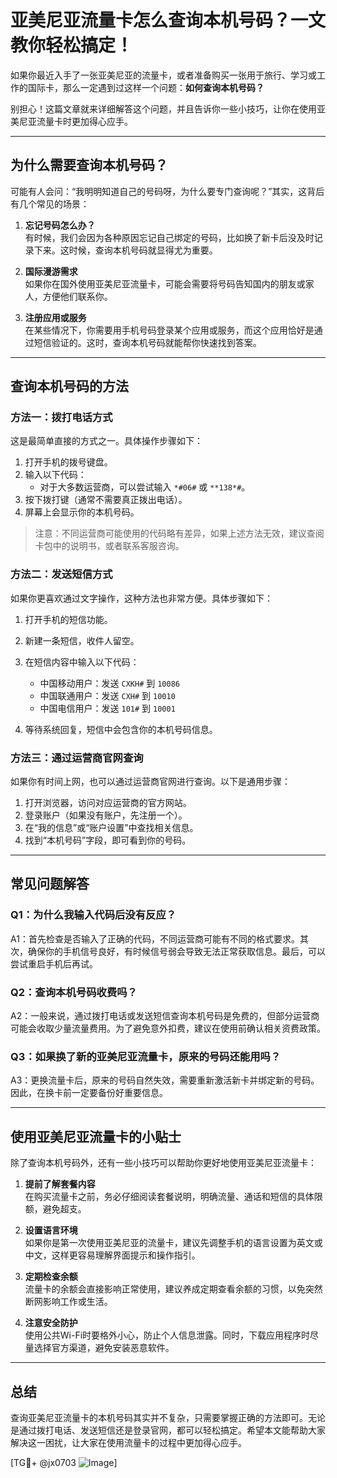 # 亚美尼亚流量卡怎么查询本机号码？一文教你轻松搞定！

如果你最近入手了一张亚美尼亚的流量卡，或者准备购买一张用于旅行、学习或工作的国际卡，那么一定遇到过这样一个问题：**如何查询本机号码？**  

别担心！这篇文章就来详细解答这个问题，并且告诉你一些小技巧，让你在使用亚美尼亚流量卡时更加得心应手。

---

## 为什么需要查询本机号码？

可能有人会问：“我明明知道自己的号码呀，为什么要专门查询呢？”其实，这背后有几个常见的场景：

1. **忘记号码怎么办？**  
   有时候，我们会因为各种原因忘记自己绑定的号码，比如换了新卡后没及时记录下来。这时候，查询本机号码就显得尤为重要。

2. **国际漫游需求**  
   如果你在国外使用亚美尼亚流量卡，可能会需要将号码告知国内的朋友或家人，方便他们联系你。

3. **注册应用或服务**  
   在某些情况下，你需要用手机号码登录某个应用或服务，而这个应用恰好是通过短信验证的。这时，查询本机号码就能帮你快速找到答案。

---

## 查询本机号码的方法

### 方法一：拨打电话方式
这是最简单直接的方式之一。具体操作步骤如下：

1. 打开手机的拨号键盘。
2. 输入以下代码：
   - 对于大多数运营商，可以尝试输入 `*#06#` 或 `**138*#`。
3. 按下拨打键（通常不需要真正拨出电话）。
4. 屏幕上会显示你的本机号码。

> 注意：不同运营商可能使用的代码略有差异，如果上述方法无效，建议查阅卡包中的说明书，或者联系客服咨询。

### 方法二：发送短信方式
如果你更喜欢通过文字操作，这种方法也非常方便。具体步骤如下：

1. 打开手机的短信功能。
2. 新建一条短信，收件人留空。
3. 在短信内容中输入以下代码：
   - 中国移动用户：发送 `CXKH#` 到 `10086`
   - 中国联通用户：发送 `CXH#` 到 `10010`
   - 中国电信用户：发送 `101#` 到 `10001`

4. 等待系统回复，短信中会包含你的本机号码信息。

### 方法三：通过运营商官网查询
如果你有时间上网，也可以通过运营商官网进行查询。以下是通用步骤：

1. 打开浏览器，访问对应运营商的官方网站。
2. 登录账户（如果没有账户，先注册一个）。
3. 在“我的信息”或“账户设置”中查找相关信息。
4. 找到“本机号码”字段，即可看到你的号码。

---

## 常见问题解答

### Q1：为什么我输入代码后没有反应？
A1：首先检查是否输入了正确的代码，不同运营商可能有不同的格式要求。其次，确保你的手机信号良好，有时候信号弱会导致无法正常获取信息。最后，可以尝试重启手机后再试。

### Q2：查询本机号码收费吗？
A2：一般来说，通过拨打电话或发送短信查询本机号码是免费的，但部分运营商可能会收取少量流量费用。为了避免意外扣费，建议在使用前确认相关资费政策。

### Q3：如果换了新的亚美尼亚流量卡，原来的号码还能用吗？
A3：更换流量卡后，原来的号码自然失效，需要重新激活新卡并绑定新的号码。因此，在换卡前一定要备份好重要信息。

---

## 使用亚美尼亚流量卡的小贴士

除了查询本机号码外，还有一些小技巧可以帮助你更好地使用亚美尼亚流量卡：

1. **提前了解套餐内容**  
   在购买流量卡之前，务必仔细阅读套餐说明，明确流量、通话和短信的具体限额，避免超支。

2. **设置语言环境**  
   如果你是第一次使用亚美尼亚的流量卡，建议先调整手机的语言设置为英文或中文，这样更容易理解界面提示和操作指引。

3. **定期检查余额**  
   流量卡的余额会直接影响正常使用，建议养成定期查看余额的习惯，以免突然断网影响工作或生活。

4. **注意安全防护**  
   使用公共Wi-Fi时要格外小心，防止个人信息泄露。同时，下载应用程序时尽量选择官方渠道，避免安装恶意软件。

---

## 总结

查询亚美尼亚流量卡的本机号码其实并不复杂，只需要掌握正确的方法即可。无论是通过拨打电话、发送短信还是登录官网，都可以轻松搞定。希望本文能帮助大家解决这一困扰，让大家在使用流量卡的过程中更加得心应手。

[TG💪+ @jx0703 ![Image](https://github.com/user-attachments/assets/dbca1d08-cadb-493c-b0ec-ad6f7a83f270)]